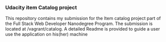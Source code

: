 ### Udacity item Catalog project
This repository contains my submission for the Item catalog project part of the 
Full Stack Web Developer Nanodegree Program.
The submission is located at /vagrant/catalog.
A detailed Readme is provided to guide a user use the application on his(her) 
machine
